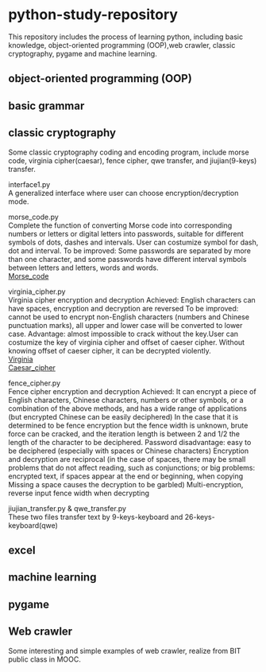 # python-study-repository
This repository includes the process of learning python, including basic knowledge, object-oriented programming (OOP),web crawler, classic cryptography, pygame and machine learning.



## object-oriented programming (OOP)

## basic grammar

## classic cryptography
Some classic cryptography coding and encoding program, include morse code, virginia cipher(caesar), fence cipher, qwe transfer, and jiujian(9-keys) transfer.

interface1.py  
A generalized interface where user can choose encryption/decryption mode.

morse_code.py  
Complete the function of converting Morse code into corresponding numbers or letters or digital letters into passwords, suitable for different symbols of dots, dashes and intervals. User can costumize symbol for dash, dot and interval.
To be improved: Some passwords are separated by more than one character, and some passwords have different interval symbols between letters and letters, words and words.  
[Morse_code](https://en.wikipedia.org/wiki/Morse_code)  

virginia_cipher.py  
Virginia cipher encryption and decryption Achieved: English characters can have spaces, encryption and decryption are reversed To be improved: cannot be used to encrypt non-English characters (numbers and Chinese punctuation marks), all upper and lower case will be converted to lower case.
Advantage: almost impossible to crack without the key.User can costumize the key of virginia cipher and offset of caeser cipher. Without knowing offset of caeser cipher, it can be decrypted violently.  
[Virginia](https://en.wikipedia.org/wiki/Vigen%C3%A8re_cipher)  
[Caesar_cipher](https://en.wikipedia.org/wiki/Caesar_cipher)  

fence_cipher.py  
Fence cipher encryption and decryption Achieved: It can encrypt a piece of English characters, Chinese characters, numbers or other symbols, or a combination of the above methods, and has a wide range of applications (but encrypted Chinese can be easily deciphered) In the case that it is determined to be fence encryption but the fence width is unknown, brute force can be cracked, and the iteration length is between 2 and 1/2 the length of the character to be deciphered. Password disadvantage: easy to be deciphered (especially with spaces or Chinese characters) Encryption and decryption are reciprocal (in the case of spaces, there may be small problems that do not affect reading, such as conjunctions; or big problems: encrypted text, if spaces appear at the end or beginning, when copying Missing a space causes the decryption to be garbled) Multi-encryption, reverse input fence width when decrypting

jiujian_transfer.py & qwe_transfer.py  
These two files transfer text by 9-keys-keyboard and 26-keys-keyboard(qwe)

## excel

## machine learning

## pygame

## Web crawler
Some interesting and simple examples of web crawler, realize from BIT public class in MOOC. 
